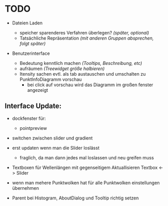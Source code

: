 # TODO

- Dateien Laden
	- speicher sparenderes Verfahren überlegen? _(später, optional)_
  - Tatsächliche Repräsentation _(mit anderen Gruppen absprechen, folgt später)_

- Benutzerinterface
  - Bedeutung kenntlich machen _(Tooltips, Beschreibung, etc)_
  - aufräumen _(Treewidget größe halbieren)_
  - Itensity sachen evtl. als tab austauschen und umschalten zu PunktInfoDiagramm vorschau
    - bei click auf vorschau wird das Diagramm im großen fenster angezeigt

## Interface Update:
  - dockfenster für:
    - pointpreview
  - switchen zwischen slider und gradient
      
  - erst updaten wenn man die Slider loslässt
    - fraglich, da man dann jedes mal loslassen und neu greifen muss
  - Textboxen für Wellenlängen mit gegenseitigem Aktuallisieren Textbox <-> Slider
  - wenn man mehere Punktwolken hat für alle Punktwolken einstellungen übernehmen
  - Parent bei Histogram, AboutDialog und Tooltip richtig setzen
  